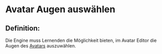 # Avatar Augen auswählen


## Definition:

Die Engine muss Lernenden die Möglichkeit bieten, im Avatar Editor die Augen des [Avatars](Avatar-GE.md) auszuwählen.





